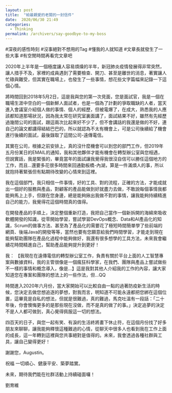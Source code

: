 ```yaml
---
layout: post
title:  "給最親愛的老闆的一封信件"
date:  2020/06/30 21:49
categories: 
  - Thinking
permalink: /archivers/say-goodbye-to-my-boss
---
```


#深夜的感性時刻
#沒事絕對不想用的Tag
#懂我的人就知道
#文章長就發生了一些大事
#有空閒時間再看完文章吧

2020年上半年是一個極度讓人容易煩燥的半年，新冠肺炎疫情發展得非常突然，讓人措手不及，家裡的成員遇到了需要檢查、開刀、甚至是離世的消息，著實讓人忙碌與難受，但其實在職場上，也發生了一些事情，想花些文字篇幅來記錄一下這個心情。

將時間回到2018年5月2日，這是我與您的第一次見面，您是面試官，我是一個在職場生涯中空白的一個新鮮人面試者，也是一個為了計劃的爭取職缺的人者，當天進入會議室介紹個人做的事情、個人的經歷，但被電爆了，在成大，熟悉我的人應該都知道那場狀況，因為我太常在研究室裏面講了，面試結果不好，雖然有先經歷過幾間公司的面試，跟這兩次比起來好不少了，但不會講話的我還是做的不好，連自己的論文都講得結結巴巴的，所以就認為不太有機會上，可是公司後續給了機會進行後續的面試，最後錄取了這間公司-遠傳電信。

其實在公司，根據之前安排上，真的沒什麼機會可以到您的部門工作，但2019年五月份某日的EMAIL的通知，我和其他夥伴才能有機會在轉型辦公室與您相遇，但說實話，我是緊張的，畢竟當年的面試讓我覺得我很沒自信可以勝任這個地方的工作，而且...還要多花很多時間來回通勤板橋-內湖，算是一件滿煩人的事，所以就抱持著緊張但有點期待改變的心情來到這裡。

我在這個部門，我只相信一件事情，好的工具、對的流程，正確的方法，才能成就出一個好的服務與產品，對顧客的產品能做到好就盡力去做，不敢說每個事情我都能夠馬上上手，但跟在您身邊，總是能夠揪出我做不對的事情，讓我能夠持續精進自己的能力，我覺得花這個時間真的值得。

在開發產品的手順上，決定整個重新打造，我把自己當作一個新拆開的海綿來吸收軟體開發的知識，從零開始學習，嘗試學習DevOps概念、Data和AI產品化的知識，Scrum的做事方法、甚至為了產品化的需要花了極短時間簡單學了些前端的網頁、後端Java的開發等等，當然也要有您願意給我們時間學習，才能走到現在能夠幫助團隊在產品化過程中能夠做好，我還有很多想學的工具方法，未來我會繼續花時間精進自己，幫助產品能夠提升到更好！

我： 【我現在在遠傳電信的轉型辦公室工作，負責有關於平台上面的人工智慧專案與數據資料，我的主管很像是一個瘋狂科學家，在我們、團隊與產品上嘗試做些不一樣的事情和概念導入，像是...】這是我對其他人介紹我的工作的內容，讓大家知道您在專案和團隊的想法上的一些作法，但...QQ

時間進入2020年六月份，當大家開始可以比較自由一點的過著防疫新生活的時候，您決定去做您想追逐的夢想，對我而言，明知道不可能永遠都把您綁在這個位置，這畢竟是自私的想法，但就是很難過，真的難過，馬克吐溫有一段話：「二十年後，你會懊悔更多的是那些現在沒做，而不是真的做了的事。」決定追夢的決定不是人人都可做到，真心覺得佩服這一切的想法。

四百天的日子，與您一起有笑、有淚的生活終將畫下休止符，在這個月份找了好多朋友來聊聊，讓我能夠釋懷這種難過的心情，從聊天中很多人也看到我在工作上面的成長，這一年轉到這裡與您共事絕對是值得的。未來，我會透過各種社群與工具，讓自己變得更好！

謝謝您，Augustin。

祝福 一切順心、健康平安、築夢踏實。

未來，期待我們能在社群活動上持續碰面囉！

劉育維
